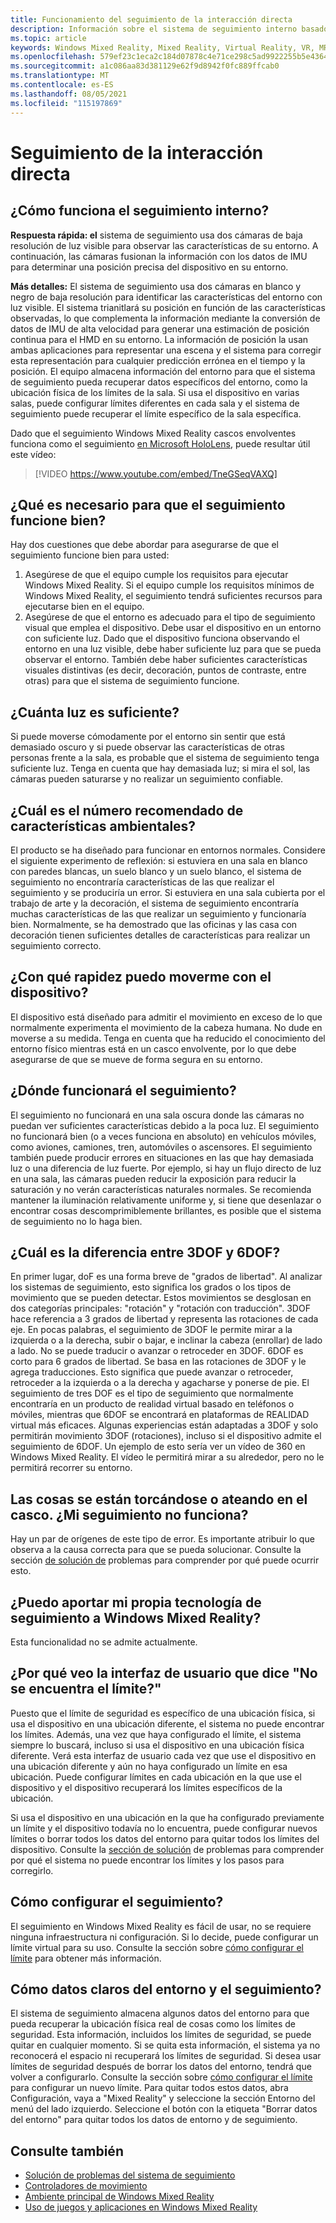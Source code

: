```yaml
---
title: Funcionamiento del seguimiento de la interacción directa
description: Información sobre el sistema de seguimiento interno basado en cámara que se usa Windows Mixed Reality cascos.
ms.topic: article
keywords: Windows Mixed Reality, Mixed Reality, Virtual Reality, VR, MR, inside-out, inside out, tracking, camera
ms.openlocfilehash: 579ef23c1eca2c184d07878c4e71ce298c5ad9922255b5e43643458a256b61bf
ms.sourcegitcommit: a1c086aa83d381129e62f9d8942f0fc889ffcab0
ms.translationtype: MT
ms.contentlocale: es-ES
ms.lasthandoff: 08/05/2021
ms.locfileid: "115197869"
---
```

# <a name="inside-out-tracking"></a>Seguimiento de la interacción directa

## <a name="how-does-inside-out-tracking-work"></a>¿Cómo funciona el seguimiento interno?

**Respuesta rápida: el** sistema de seguimiento usa dos cámaras de baja resolución de luz visible para observar las características de su entorno. A continuación, las cámaras fusionan la información con los datos de IMU para determinar una posición precisa del dispositivo en su entorno.

**Más detalles:** El sistema de seguimiento usa dos cámaras en blanco y negro de baja resolución para identificar las características del entorno con luz visible. El sistema trianitlará su posición en función de las características observadas, lo que complementa la información mediante la conversión de datos de IMU de alta velocidad para generar una estimación de posición continua para el HMD en su entorno. La información de posición la usan ambas aplicaciones para representar una escena y el sistema para corregir esta representación para cualquier predicción errónea en el tiempo y la posición. El equipo almacena información del entorno para que el sistema de seguimiento pueda recuperar datos específicos del entorno, como la ubicación física de los límites de la sala. Si usa el dispositivo en varias salas, puede configurar límites diferentes en cada sala y el sistema de seguimiento puede recuperar el límite específico de la sala específica.

Dado que el seguimiento Windows Mixed Reality cascos envolventes funciona como el seguimiento [en Microsoft HoloLens](https://www.microsoft.com/en-us/hololens), puede resultar útil este vídeo:

>[!VIDEO https://www.youtube.com/embed/TneGSeqVAXQ]

## <a name="what-do-i-need-to-make-tracking-work-well"></a>¿Qué es necesario para que el seguimiento funcione bien?

Hay dos cuestiones que debe abordar para asegurarse de que el seguimiento funcione bien para usted:
1. Asegúrese de que el equipo cumple los requisitos para ejecutar Windows Mixed Reality. Si el equipo cumple los requisitos mínimos de Windows Mixed Reality, el seguimiento tendrá suficientes recursos para ejecutarse bien en el equipo.
2. Asegúrese de que el entorno es adecuado para el tipo de seguimiento visual que emplea el dispositivo. Debe usar el dispositivo en un entorno con suficiente luz. Dado que el dispositivo funciona observando el entorno en una luz visible, debe haber suficiente luz para que se pueda observar el entorno. También debe haber suficientes características visuales distintivas (es decir, decoración, puntos de contraste, entre otras) para que el sistema de seguimiento funcione.

## <a name="how-much-light-is-enough-light"></a>¿Cuánta luz es suficiente?

Si puede moverse cómodamente por el entorno sin sentir que está demasiado oscuro y si puede observar las características de otras personas frente a la sala, es probable que el sistema de seguimiento tenga suficiente luz. Tenga en cuenta que hay demasiada luz; si mira el sol, las cámaras pueden saturarse y no realizar un seguimiento confiable. 

## <a name="what-is-the-recommended-number-of-environmental-features"></a>¿Cuál es el número recomendado de características ambientales?

El producto se ha diseñado para funcionar en entornos normales. Considere el siguiente experimento de reflexión: si estuviera en una sala en blanco con paredes blancas, un suelo blanco y un suelo blanco, el sistema de seguimiento no encontraría características de las que realizar el seguimiento y se produciría un error. Si estuviera en una sala cubierta por el trabajo de arte y la decoración, el sistema de seguimiento encontraría muchas características de las que realizar un seguimiento y funcionaría bien. Normalmente, se ha demostrado que las oficinas y las casa con decoración tienen suficientes detalles de características para realizar un seguimiento correcto.

## <a name="how-fast-can-i-move-with-the-device"></a>¿Con qué rapidez puedo moverme con el dispositivo?

El dispositivo está diseñado para admitir el movimiento en exceso de lo que normalmente experimenta el movimiento de la cabeza humana. No dude en moverse a su medida. Tenga en cuenta que ha reducido el conocimiento del entorno físico mientras está en un casco envolvente, por lo que debe asegurarse de que se mueve de forma segura en su entorno.

## <a name="where-will-tracking-not-work"></a>¿Dónde funcionará el seguimiento?

El seguimiento no funcionará en una sala oscura donde las cámaras no puedan ver suficientes características debido a la poca luz. El seguimiento no funcionará bien (o a veces funciona en absoluto) en vehículos móviles, como aviones, camiones, tren, automóviles o ascensores. El seguimiento también puede producir errores en situaciones en las que hay demasiada luz o una diferencia de luz fuerte. Por ejemplo, si hay un flujo directo de luz en una sala, las cámaras pueden reducir la exposición para reducir la saturación y no verán características naturales normales. Se recomienda mantener la iluminación relativamente uniforme y, si tiene que desenlazar o encontrar cosas descomprimiblemente brillantes, es posible que el sistema de seguimiento no lo haga bien. 

## <a name="what-is-the-difference-between-3dof-and-6dof"></a>¿Cuál es la diferencia entre 3DOF y 6DOF?

En primer lugar, doF es una forma breve de "grados de libertad". Al analizar los sistemas de seguimiento, esto significa los grados o los tipos de movimiento que se pueden detectar. Estos movimientos se desglosan en dos categorías principales: "rotación" y "rotación con traducción". 3DOF hace referencia a 3 grados de libertad y representa las rotaciones de cada eje. En pocas palabras, el seguimiento de 3DOF le permite mirar a la izquierda o a la derecha, subir o bajar, e inclinar la cabeza (enrollar) de lado a lado. No se puede traducir o avanzar o retroceder en 3DOF. 6DOF es corto para 6 grados de libertad. Se basa en las rotaciones de 3DOF y le agrega traducciones. Esto significa que puede avanzar o retroceder, retroceder a la izquierda o a la derecha y agacharse y ponerse de pie. El seguimiento de tres DOF es el tipo de seguimiento que normalmente encontraría en un producto de realidad virtual basado en teléfonos o móviles, mientras que 6DOF se encontrará en plataformas de REALIDAD virtual más eficaces. Algunas experiencias están adaptadas a 3DOF y solo permitirán movimiento 3DOF (rotaciones), incluso si el dispositivo admite el seguimiento de 6DOF. Un ejemplo de esto sería ver un vídeo de 360 en Windows Mixed Reality. El vídeo le permitirá mirar a su alrededor, pero no le permitirá recorrer su entorno.

## <a name="things-are-jittering-or-stuttering-in-my-headset-is-my-tracking-not-working"></a>Las cosas se están torcándose o ateando en el casco. ¿Mi seguimiento no funciona?

Hay un par de orígenes de este tipo de error. Es importante atribuir lo que observa a la causa correcta para que se pueda solucionar. Consulte la sección [de solución de](tracking.md) problemas para comprender por qué puede ocurrir esto.

## <a name="can-i-bring-my-own-tracking-technology-to-windows-mixed-reality"></a>¿Puedo aportar mi propia tecnología de seguimiento a Windows Mixed Reality?

Esta funcionalidad no se admite actualmente.

## <a name="why-do-i-see-ui-that-says-cant-find-your-boundary"></a>¿Por qué veo la interfaz de usuario que dice "No se encuentra el límite?"

Puesto que el límite de seguridad es específico de una ubicación física, si usa el dispositivo en una ubicación diferente, el sistema no puede encontrar los límites. Además, una vez que haya configurado el límite, el sistema siempre lo buscará, incluso si usa el dispositivo en una ubicación física diferente. Verá esta interfaz de usuario cada vez que use el dispositivo en una ubicación diferente y aún no haya configurado un límite en esa ubicación. Puede configurar límites en cada ubicación en la que use el dispositivo y el dispositivo recuperará los límites específicos de la ubicación.

Si usa el dispositivo en una ubicación en la que ha configurado previamente un límite y el dispositivo todavía no lo encuentra, puede configurar nuevos límites o borrar todos los datos del entorno para quitar todos los límites del dispositivo. Consulte la [sección de solución](tracking.md) de problemas para comprender por qué el sistema no puede encontrar los límites y los pasos para corregirlo.

## <a name="how-do-i-set-up-tracking"></a>Cómo configurar el seguimiento?

El seguimiento en Windows Mixed Reality es fácil de usar, no se requiere ninguna infraestructura ni configuración. Si lo decide, puede configurar un límite virtual para su uso. Consulte la sección sobre [cómo configurar el límite](set-up-windows-mixed-reality.md#set-up-your-room-boundary) para obtener más información.

## <a name="how-do-i-clear-tracking-and-environment-data"></a>Cómo datos claros del entorno y el seguimiento?

El sistema de seguimiento almacena algunos datos del entorno para que pueda recuperar la ubicación física real de cosas como los límites de seguridad. Esta información, incluidos los límites de seguridad, se puede quitar en cualquier momento. Si se quita esta información, el sistema ya no reconocerá el espacio ni recuperará los límites de seguridad. Si desea usar límites de seguridad después de borrar los datos del entorno, tendrá que volver a configurarlo. Consulte la sección sobre [cómo configurar el límite](set-up-windows-mixed-reality.md#set-up-your-room-boundary) para configurar un nuevo límite. Para quitar todos estos datos, abra Configuración, vaya a "Mixed Reality" y seleccione la sección Entorno del menú del lado izquierdo. Seleccione el botón con la etiqueta "Borrar datos del entorno" para quitar todos los datos de entorno y de seguimiento.

## <a name="see-also"></a>Consulte también
* [Solución de problemas del sistema de seguimiento](tracking.md)
* [Controladores de movimiento](controllers-in-wmr.md)
* [Ambiente principal de Windows Mixed Reality](your-mixed-reality-home.md)
* [Uso de juegos y aplicaciones en Windows Mixed Reality](using-games-and-apps-in-windows-mixed-reality.md)
